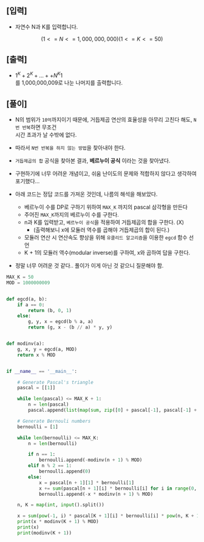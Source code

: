 ## [입력]
- 자연수 N과 K를 입력합니다.
```math
(1<=N<=1,000,000,000)
(1<=K<=50)
```

## [출력]

- $` 1^K + 2^K + … + + N^K1`$  
 를 1,000,000,009로 나눈 나머지를 출력합니다.
 
## [풀이]

- N의 범위가 `10억`까지이기 때문에, 거듭제곱 연산의 효율성을 아무리 고친다 해도, `N번 반복`하면 무조건   
  시간 초과가 날 수밖에 없다.
- 따라서 `N번 반복을 하지 않는 방법`을 찾아내야 한다.
- `거듭제곱의 합` 공식을 찾아본 결과, **베르누이 공식** 이라는 것을 찾아냈다.
- 구현하기에 너무 어려운 개념이고, 쉬움 난이도의 문제와 적합하지 않다고 생각하여 포기했다...

- 아래 코드는 정답 코드를 가져온 것인데, 나름의 해석을 해보았다.

    - 베르누이 수를 DP로 구하기 위하여 `MAX_K` 까지의 pascal 삼각형을 만든다
    - 주어진 `MAX_K`까지의 베르누이 수를 구한다.
    - n과 K를 입력받고, `베르누이 공식`을 적용하여 거듭제곱의 합을 구한다. (X)
        - (출력해보니 x에 모듈러 역수를 곱해야 거듭제곱의 합이 된다.)
    - 모듈러 연산 시 연산속도 향상을 위해 `유클리드 알고리즘`을 이용한 `egcd` 함수 선언
    - K + 1의 모듈러 역수(modular inverse)를 구하여, x와 곱하여 답을 구한다.
    
- 정말 너무 어려운 것 같다.. 풀이가 이게 아닌 것 같으니 질문해야 함.

```python
MAX_K = 50
MOD = 1000000009


def egcd(a, b):
    if a == 0:
        return (b, 0, 1)
    else:
        g, y, x = egcd(b % a, a)
        return (g, x - (b // a) * y, y)


def modinv(a):
    g, x, y = egcd(a, MOD)
    return x % MOD


if __name__ == '__main__':

    # Generate Pascal's triangle
    pascal = [[1]]

    while len(pascal) <= MAX_K + 1:
        n = len(pascal)
        pascal.append(list(map(sum, zip([0] + pascal[-1], pascal[-1] + [0]))))

    # Generate Bernouli numbers
    bernoulli = [1]

    while len(bernoulli) <= MAX_K:
        n = len(bernoulli)

        if n == 1:
            bernoulli.append(-modinv(n + 1) % MOD)
        elif n % 2 == 1:
            bernoulli.append(0)
        else:
            x = pascal[n + 1][1] * bernoulli[1]
            x += sum(pascal[n + 1][i] * bernoulli[i] for i in range(0, n, 2))
            bernoulli.append(-x * modinv(n + 1) % MOD)

    n, K = map(int, input().split())

    x = sum(pow(-1, i) * pascal[K + 1][i] * bernoulli[i] * pow(n, K + 1 - i, MOD) for i in range(K + 1))
    print(x * modinv(K + 1) % MOD)
    print(x)
    print(modinv(K + 1))
```